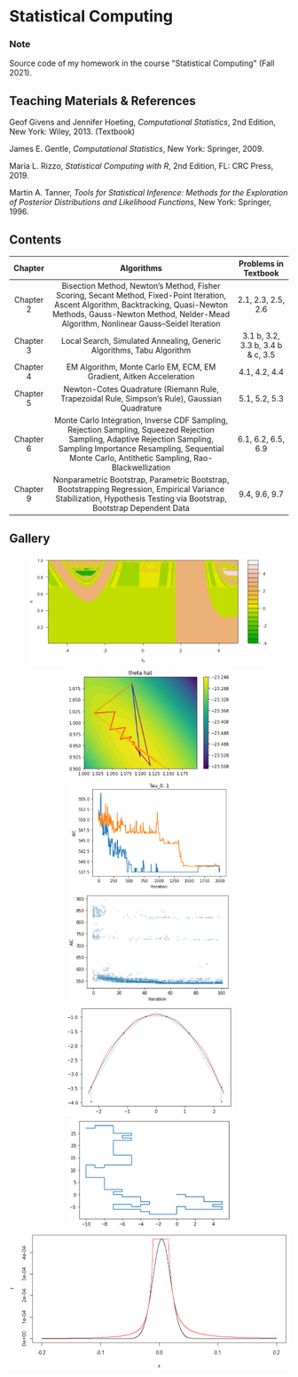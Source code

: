 # Statistical Computing

### Note
Source code of my homework in the course "Statistical Computing" (Fall 2021).

## Teaching Materials & References
Geof Givens and Jennifer Hoeting, *Computational Statistics*, 2nd Edition, New York: Wiley, 2013. (Textbook)

James E. Gentle, *Computational Statistics*, New York: Springer, 2009.

Maria L. Rizzo, *Statistical Computing with R*, 2nd Edition, FL: CRC Press, 2019.

Martin A. Tanner, *Tools for Statistical Inference: Methods for the Exploration of Posterior Distributions and Likelihood Functions*, New York: Springer, 1996.

## Contents
|Chapter|Algorithms|Problems in Textbook|
|:---:|:---:|:---:|
|Chapter 2|Bisection Method, Newton’s Method, Fisher Scoring, Secant Method, Fixed-Point Iteration, Ascent Algorithm, Backtracking, Quasi-Newton Methods, Gauss-Newton Method, Nelder-Mead Algorithm, Nonlinear Gauss–Seidel Iteration|2.1, 2.3, 2.5, 2.6|
|Chapter 3|Local Search, Simulated Annealing, Generic Algorithms, Tabu Algorithm|3.1 b, 3.2, 3.3 b, 3.4 b & c, 3.5|
|Chapter 4|EM Algorithm, Monte Carlo EM, ECM, EM Gradient, Aitken Acceleration|4.1, 4.2, 4.4|
|Chapter 5|Newton-Cotes Quadrature (Riemann Rule, Trapezoidal Rule, Simpson’s Rule), Gaussian Quadrature|5.1, 5.2, 5.3|
|Chapter 6|Monte Carlo Integration, Inverse CDF Sampling, Rejection Sampling, Squeezed Rejection Sampling, Adaptive Rejection Sampling, Sampling Importance Resampling, Sequential Monte Carlo, Antithetic Sampling, Rao-Blackwellization|6.1, 6.2, 6.5, 6.9|
|Chapter 9|Nonparametric Bootstrap, Parametric Bootstrap, Bootstrapping Regression, Empirical Variance Stabilization, Hypothesis Testing via Bootstrap, Bootstrap Dependent Data|9.4, 9.6, 9.7|

## Gallery
<p float="left" align="center">
  <img src="/Chapter2/gallery/2_1_pic02.png" height="200" />
  <img src="/Chapter2/gallery/2_5_pic5.png" height="200" />
  <img src="/Chapter3/gallery/3.3_b_pic1.png" height="200" />
  <img src="/Chapter3/gallery/3.4_b_pic2.png" height="200" />
  <img src="/Chapter5-6/gallery/6.2-pic3.png" height="200" />
  <img src="/Chapter5-6/gallery/6.9-pic3.png" height="200" />
  <img src="/Chapter5-6/gallery/6.1-pic4.png" height="250" />
</p>
